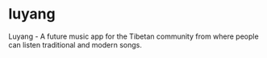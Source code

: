 # luyang
Luyang -  A future music app for the Tibetan community from where people can listen traditional and modern songs. 
